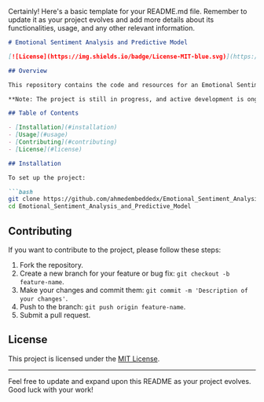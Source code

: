 Certainly! Here's a basic template for your README.md file. Remember to update it as your project evolves and add more details about its functionalities, usage, and any other relevant information.

```markdown
# Emotional Sentiment Analysis and Predictive Model

[![License](https://img.shields.io/badge/License-MIT-blue.svg)](https://opensource.org/licenses/MIT)

## Overview

This repository contains the code and resources for an Emotional Sentiment Analysis and Predictive Model. The project aims to analyze textual data and predict emotional sentiments using machine learning techniques.

**Note: The project is still in progress, and active development is ongoing.**

## Table of Contents

- [Installation](#installation)
- [Usage](#usage)
- [Contributing](#contributing)
- [License](#license)

## Installation

To set up the project:

```bash
git clone https://github.com/ahmedembeddedx/Emotional_Sentiment_Analysis_and_Predictive_Model.git
cd Emotional_Sentiment_Analysis_and_Predictive_Model
```


## Contributing

If you want to contribute to the project, please follow these steps:

1. Fork the repository.
2. Create a new branch for your feature or bug fix: `git checkout -b feature-name`.
3. Make your changes and commit them: `git commit -m 'Description of your changes'`.
4. Push to the branch: `git push origin feature-name`.
5. Submit a pull request.

## License

This project is licensed under the [MIT License](LICENSE).

---

Feel free to update and expand upon this README as your project evolves. Good luck with your work!

